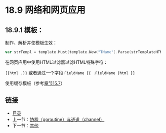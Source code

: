 # 18.9 网络和网页应用

## 18.9.1 模板：

制作、解析并使模板生效：

```go        
var strTempl = template.Must(template.New("TName").Parse(strTemplateHTML))
```

在网页应用中使用HTML过滤器过滤HTML特殊字符：
    
`{{html .}}` 或者通过一个字段 `FieldName {{ .FieldName |html }}`

使用缓存模板（参考[章节15.7](15.7.md)） 

## 链接

- [目录](go入门教程-目录.md)
- 上一节：[协程（goroutine）与通道（channel）](18.8.md)
- 下一节：[其他](18.10.md)